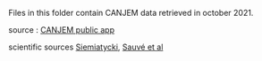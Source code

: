 Files in this folder contain CANJEM data retrieved in october 2021.

source : [CANJEM public app](https://lavoue.shinyapps.io/Shiny_canjem_v3/)

scientific sources [Siemiatycki](https://pubmed.ncbi.nlm.nih.gov/29642096/), [Sauvé et al](https://pubmed.ncbi.nlm.nih.gov/29897403/)
